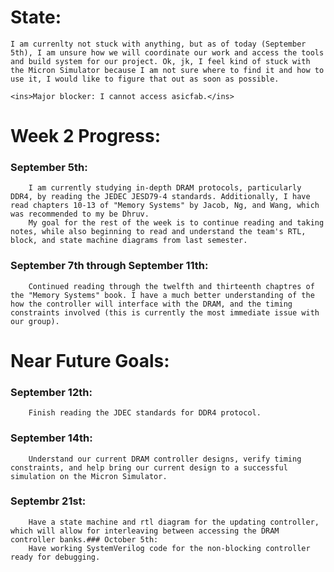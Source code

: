 # State: 
    I am currenlty not stuck with anything, but as of today (September 5th), I am unsure how we will coordinate our work and access the tools and build system for our project. Ok, jk, I feel kind of stuck with the Micron Simulator because I am not sure where to find it and how to use it, I would like to figure that out as soon as possible.

    <ins>Major blocker: I cannot access asicfab.</ins> 

# Week 2 Progress:
### September 5th:
        I am currently studying in-depth DRAM protocols, particularly DDR4, by reading the JEDEC JESD79-4 standards. Additionally, I have read chapters 10-13 of "Memory Systems" by Jacob, Ng, and Wang, which was recommended to my be Dhruv. 
        My goal for the rest of the week is to continue reading and taking notes, while also beginning to read and understand the team's RTL, block, and state machine diagrams from last semester.
### September 7th through September 11th:
        Continued reading through the twelfth and thirteenth chaptres of the "Memory Systems" book. I have a much better understanding of the how the controller will interface with the DRAM, and the timing constraints involved (this is currently the most immediate issue with our group). 

# Near Future Goals:
### September 12th:
        Finish reading the JDEC standards for DDR4 protocol. 
### September 14th:
        Understand our current DRAM controller designs, verify timing constraints, and help bring our current design to a successful simulation on the Micron Simulator.
### Septembr 21st:
        Have a state machine and rtl diagram for the updating controller, which will allow for interleaving between accessing the DRAM controller banks.### October 5th:
        Have working SystemVerilog code for the non-blocking controller ready for debugging.

